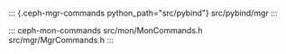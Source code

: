 ::: {.ceph-mgr-commands python_path="src/pybind"}
src/pybind/mgr
:::

::: ceph-mon-commands
src/mon/MonCommands.h src/mgr/MgrCommands.h
:::
